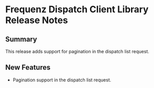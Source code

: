 # Frequenz Dispatch Client Library Release Notes

## Summary

This release adds support for pagination in the dispatch list request.

## New Features

- Pagination support in the dispatch list request.

